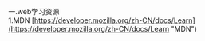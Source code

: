 一.web学习资源  
1.MDN [https://developer.mozilla.org/zh-CN/docs/Learn](https://developer.mozilla.org/zh-CN/docs/Learn "MDN")
